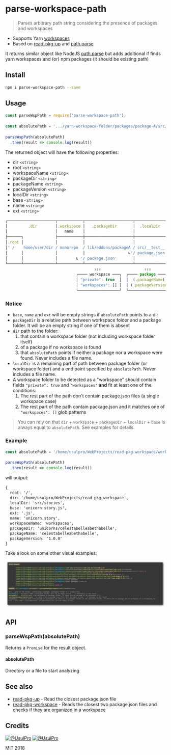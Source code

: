 # parse-workspace-path
> Parses arbitrary path string considering the presence of packages and workspaces

- Supports Yarn [workspaces](https://yarnpkg.com/en/docs/workspaces)
- Based on [read-pkg-up](https://www.npmjs.com/package/read-pkg-up) and [path.parse](https://nodejs.org/dist/latest-v9.x/docs/api/path.html#path_path_parse_path)

It returns similar object like NodeJS [path.parse](https://nodejs.org/dist/latest-v9.x/docs/api/path.html#path_path_parse_path) but adds additional if finds yarn workspaces and (or) npm packages (it should be existing path)

## Install

```sh
npm i parse-workspace-path --save
```

## Usage

```js
const parseWspPath = require('parse-workspace-path');

const absolutePath = '.../yarn-workspace-folder/packages/package-A/src/...';

parseWspPath(absolutePath)
  .then(result => console.log(result))

```
The returned object will have the following properties:

- dir `<string>`
- root `<string>`
- workspaceName `<string>`
- packageDir `<string>`
- packageName `<string>`
- packageVersion `<string>`
- localDir `<string>`
- base `<string>`
- name `<string>`
- ext `<string>`

```js
┌─────────────────────┬───────────┬─────────────────────┬──────────────┬────────────┐
│         .dir        │.workspace │   .packageDir       │  .localDir   │   .base    │
│                     │   name    │                     │              │            │
├──────┐              ├───────────┼─────────────────────┼──────────────┼──────┬─────┤
│.root │              │           │                     │              │.name │.ext │
│' /    home/user/dir / monorepo  / lib/addons/packageA / src/__test__ / file  .txt'│
│      │              │           │                   ↳'/ package.json'│      │     │
│      │              │        ↳ '/ package.json'       │              │      │     │
└──────┴──────────────┴───────────┴─────────────────────┴──────────────┴──────┴─────┘
                                       ⇧⇧⇧                   ⇧⇧⇧
                               ╭──── workspace ───╮  ╭──── package ─────╮
                               │ "private": true  │  │  (.packageName)  │
                               │ "workspaces": [] │  │ (.packageVersion)│
                               ╰──────────────────╯  ╰──────────────────╯
```

### Notice

- `base`, `name` and `ext` will be empty strings if `absolutePath` points to a dir
- `packageDir` is a relative path between workspace folder and a package folder. It will be an empty string if one of them is absent
- `dir` path to the folder:
  1) that contain a workspace folder (not including workspace folder itself)
  2) of a package if no workspace is found
  3) that `absolutePath` points if neither a package nor a workspace were found. Never includes a file name.
- `localDir` is a remaining part of path between package folder (or workspace folder) and a end point specified by `absolutePath`. Never includes a file name.
- A workspace folder to be detected as a "workspace" should contain fields `"private": true` and `"workspaces"` **and** fit at least one of the conditions:
  1) The rest part of the path don't contain package.json files (a single workspace case)
  2) The rest part of the path contain package.json and it matches one of `"workspaces": []` glob patterns

> You can rely on that `dir` + `workspace` + `packageDir` + `localDir` + `base` is always equal to `absolutePath`. See examples for details.

### Example

```js
const absolutePath = '/home/usulpro/WebProjects/read-pkg-workspace/workspaces/unicorns/celestabelleabethabelle/src/stories/unicorn.story.js';

parseWspPath(absolutePath)
  .then(result => console.log(result))

```

will output:

```console
{
  root: '/',
  dir: '/home/usulpro/WebProjects/read-pkg-workspace',
  localDir: 'src/stories',
  base: 'unicorn.story.js',
  ext: '.js',
  name: 'unicorn.story',
  workspaceName: 'workspaces',
  packageDir: 'unicorns/celestabelleabethabelle',
  packageName: 'celestabelleabethabelle',
  packageVersion: '1.0.0'
}

```

Take a look on some other visual examples:

[![color output](https://github.com/UsulPro/read-pkg-workspace/raw/master/doc/coloroutput.png)](https://github.com/UsulPro/read-pkg-workspace/raw/master/doc/coloroutput.png)


## API

### parseWspPath(absolutePath)

Returns a `Promise` for the result object.

#### absolutePath

Directory or a file to start analyzing


## See also

- [read-pkg-up](https://www.npmjs.com/package/read-pkg-up) - Read the closest package.json file
- [read-pkg-workspace](https://github.com/UsulPro/read-pkg-workspace/tree/master/workspaces/read-pkg-workspace) - Reads the closest two package.json files and checks if they are organized in a workspace


## Credits

[![@UsulPro](./twitter_button.png)](https://twitter.com/usulpro)
[![@UsulPro](https://img.shields.io/badge/github-UsulPro-blue.svg)](https://github.com/UsulPro)

MIT 2018
